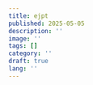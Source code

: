 ```yaml
---
title: ejpt
published: 2025-05-05
description: ''
image: ''
tags: []
category: ''
draft: true 
lang: ''
---
```

